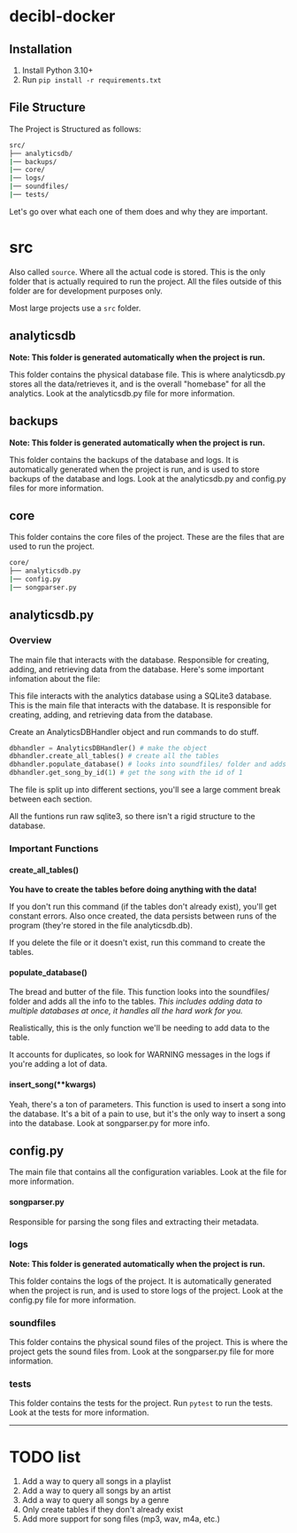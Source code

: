 # decibl-docker

## Installation

1. Install Python 3.10+
2. Run `pip install -r requirements.txt`

## File Structure

The Project is Structured as follows:

<!-- src/ has backups/ analyticsdb/ core/ logs/ soundfiles/ tests/ -->
```bash
src/
├── analyticsdb/
|── backups/
|── core/
|── logs/
|── soundfiles/
|── tests/
```
Let's go over what each one of them does and why they are important.

# src

Also called `source`. Where all the actual code is stored. This is the only folder that is actually required to run the project. All the files outside of this folder are for development purposes only.

Most large projects use a `src` folder.

## analyticsdb

__Note: This folder is generated automatically when the project is run.__

This folder contains the physical database file. This is where analyticsdb.py stores all the data/retrieves it, and is the overall "homebase" for all the analytics. Look at the analyticsdb.py file for more information.

## backups

__Note: This folder is generated automatically when the project is run.__

This folder contains the backups of the database and logs. It is automatically generated when the project is run, and is used to store backups of the database and logs. Look at the analyticsdb.py and config.py files for more information.

## core

This folder contains the core files of the project. These are the files that are used to run the project. 

```bash
core/
├── analyticsdb.py
|── config.py
|── songparser.py
```

## analyticsdb.py

### Overview

The main file that interacts with the database. Responsible for creating, adding, and retrieving data from the database. Here's some important infomation about the file:

This file interacts with the analytics database using a SQLite3 database. This is the main file that interacts with the database. It is responsible for creating, adding, and retrieving data from the database. 

Create an AnalyticsDBHandler object and run commands to do stuff. 

```python
dbhandler = AnalyticsDBHandler() # make the object
dbhandler.create_all_tables() # create all the tables
dbhandler.populate_database() # looks into soundfiles/ folder and adds all the info to the tables
dbhandler.get_song_by_id(1) # get the song with the id of 1
```

The file is split up into different sections, you'll see a large comment break between each section.

All the funtions run raw sqlite3, so there isn't a rigid structure to the database. 

### Important Functions

#### create_all_tables()

**You have to create the tables before doing anything with the data!**

If you don't run this command (if the tables don't already exist), you'll get constant errors. Also once created, the data persists between runs of the program (they're stored in the file analyticsdb.db). 

If you delete the file or it doesn't exist, run this command to create the tables.

#### populate_database()

The bread and butter of the file. This function looks into the soundfiles/ folder and adds all the info to the tables. *This includes adding data to multiple databases at once, it handles all the hard work for you.*

Realistically, this is the only function we'll be needing to add data to the table.

It accounts for duplicates, so look for WARNING messages in the logs if you're adding a lot of data.

#### insert_song(**kwargs)

Yeah, there's a ton of parameters. This function is used to insert a song into the database. It's a bit of a pain to use, but it's the only way to insert a song into the database. Look at songparser.py for more info.



## config.py

The main file that contains all the configuration variables. Look at the file for more information.

#### songparser.py

Responsible for parsing the song files and extracting their metadata.

### logs

__Note: This folder is generated automatically when the project is run.__

This folder contains the logs of the project. It is automatically generated when the project is run, and is used to store logs of the project. Look at the config.py file for more information.

### soundfiles

This folder contains the physical sound files of the project. This is where the project gets the sound files from. Look at the songparser.py file for more information.

### tests

This folder contains the tests for the project. Run `pytest` to run the tests. Look at the tests for more information.  

---

# TODO list

1. Add a way to query all songs in a playlist
2. Add a way to query all songs by an artist
3. Add a way to query all songs by a genre
4. Only create tables if they don't already exist
5. Add more support for song files (mp3, wav, m4a, etc.)
